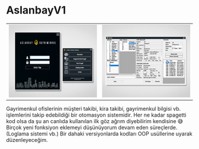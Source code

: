 # AslanbayV1

<table>
<tr><td>
<div align="left" float="left"><img src="https://github.com/emrecanAy/gayrimenkul-otomasyon-app/blob/master/Arayüz1.jpg" /></div>
</td><td>
<div align="right" float="right"><img src="https://github.com/emrecanAy/gayrimenkul-otomasyon-app/blob/master/Arayüz2.jpg" /></div>
</td></tr>
</table>


Gayrimenkul ofislerinin müşteri takibi, kira takibi, gayrimenkul bilgisi vb. işlemlerini takip edebildiği bir otomasyon sistemidir.
Her ne kadar spagetti kod olsa da şu an canlıda kullanılan ilk göz ağrım diyebilirim kendisine 😅
Birçok yeni fonksiyon eklemeyi düşünüyorum devam eden süreçlerde.(Loglama sistemi vb.)
Bir dahaki versiyonlarda kodları OOP usüllerine uyarak düzenleyeceğim.


